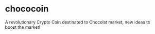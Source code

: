 # chococoin
A revolutionary Crypto Coin destinated to Chocolat market, new ideas to boost the market!
